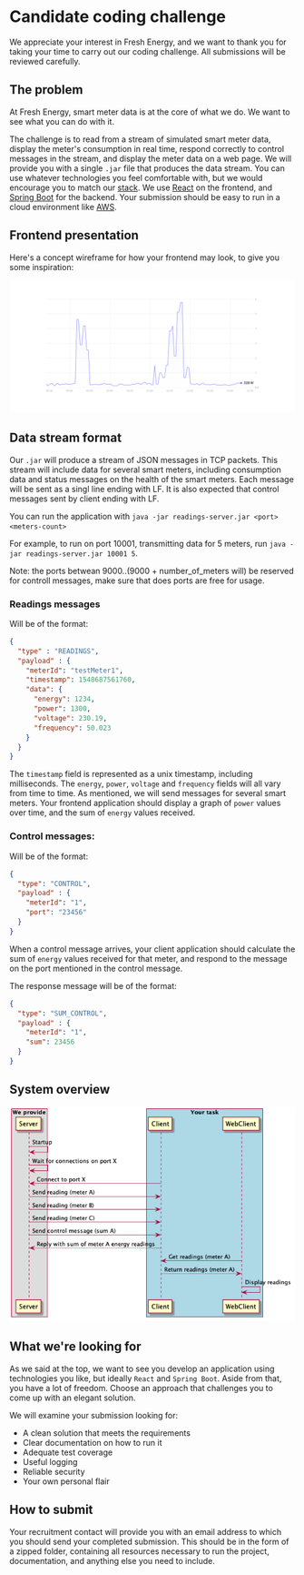 # Candidate coding challenge

We appreciate your interest in Fresh Energy, and we want to thank you for taking your time to carry out our coding challenge. All submissions will be reviewed carefully.

## The problem

At Fresh Energy, smart meter data is at the core of what we do. We want to see what you can do with it.

The challenge is to read from a stream of simulated smart meter data, display the meter's consumption in real time, respond correctly to control messages in the stream, and display the meter data on a web page. We will provide you with a single `.jar` file that produces the data stream. You can use whatever technologies you feel comfortable with, but we would encourage you to match our [stack](https://stackshare.io/fresh-energy-gmbh/fresh-energy). We use [React](https://reactjs.org/) on the frontend, and [Spring Boot](https://spring.io/projects/spring-boot) for the backend. Your submission should be easy to run in a cloud environment like [AWS](https://aws.amazon.com/).

## Frontend presentation
Here's a concept wireframe for how your frontend may look, to give you some inspiration:

![Wireframe](images/graph.png "Wireframe")

## Data stream format

Our `.jar` will produce a stream of JSON messages in TCP packets. This stream will include data for several smart meters, including consumption data and status messages on the health of the smart meters. Each message will be sent as a singl line ending with LF. It is also expected that control messages sent by client ending with LF. 

You can run the application with `java -jar readings-server.jar <port> <meters-count>`

For example, to run on port 10001, transmitting data for 5 meters, run `java -jar readings-server.jar 10001 5`.

Note: the ports betwean 9000..(9000 + number_of_meters will) be reserved for controll messages, make sure that does ports are free for usage.

### Readings messages

Will be of the format:

```json
{
  "type" : "READINGS",
  "payload" : {
    "meterId": "testMeter1",
    "timestamp": 1548687561760,
    "data": {
      "energy": 1234,
      "power": 1300,
      "voltage": 230.19,
      "frequency": 50.023
    }
  }
}
```

The `timestamp` field is represented as a unix timestamp, including milliseconds. The `energy`, `power`, `voltage` and `frequency` fields will all vary from time to time. As mentioned, we will send messages for several smart meters. Your frontend application should display a graph of `power` values over time, and the sum of `energy` values received.

### Control messages:

Will be of the format:
 
```json
{
  "type": "CONTROL",
  "payload" : {
    "meterId": "1",
    "port": "23456"
  }
}
```

When a control message arrives, your client application should calculate the sum of `energy` values received for that meter, and respond to the message on the port mentioned in the control message.

The response message will be of the format:

```json
{
  "type": "SUM_CONTROL",
  "payload" : {
    "meterId": "1",
    "sum": 23456
  }
}
```

## System overview

![Overview](https://github.com/fresh-energy/coding-challenge/raw/master/docs/system.png "Overview")

## What we're looking for

As we said at the top, we want to see you develop an application using technologies you like, but ideally `React` and `Spring Boot`. Aside from that, you have a lot of freedom. Choose an approach that challenges you to come up with an elegant solution.

We will examine your submission looking for:
 * A clean solution that meets the requirements
 * Clear documentation on how to run it
 * Adequate test coverage
 * Useful logging
 * Reliable security
 * Your own personal flair

## How to submit

Your recruitment contact will provide you with an email address to which you should send your completed submission. This should be in the form of a zipped folder, containing all resources necessary to run the project, documentation, and anything else you need to include.
